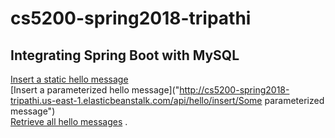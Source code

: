 # cs5200-spring2018-tripathi

## Integrating Spring Boot with MySQL


[Insert a static hello message](http://cs5200-spring2018-tripathi.us-east-1.elasticbeanstalk.com/api/hello/insert)       
[Insert a parameterized hello message]("http://cs5200-spring2018-tripathi.us-east-1.elasticbeanstalk.com/api/hello/insert/Some parameterized message")   
[Retrieve all hello messages](http://cs5200-spring2018-tripathi.us-east-1.elasticbeanstalk.com/api/hello/select/all) . 
